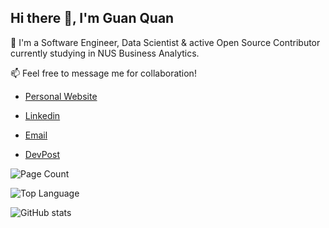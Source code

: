 <h2>Hi there 👋, I'm Guan Quan</h2>

<!--
**guanquann/guanquann** is a ✨ _special_ ✨ repository because its `README.md` (this file) appears on your GitHub profile.

Here are some ideas to get you started:

- 🔭 I’m currently working on ...
- 🌱 I’m currently learning ...
- 👯 I’m looking to collaborate on ...
- 🤔 I’m looking for help with ...
- 💬 Ask me about ...
- 📫 How to reach me: ...
- 😄 Pronouns: ...
- ⚡ Fun fact: ...
-->

<p>💬 I'm a Software Engineer, Data Scientist & active Open Source Contributor currently studying in NUS Business Analytics.</p>

<p>📫 Feel free to message me for collaboration!</p>

<ul>
  <li><p><a href="https://guanquan.vercel.app/" target="_blank">Personal Website</a></p></li>
  <li><p><a href="https://www.linkedin.com/in/guan-quan-tan-7328ba226/" target="_blank">Linkedin</a></p></li>
  <li><p><a href="mailto:guanquantan5@gmail.com" target="_blank">Email</a></p></li>
  <li><p><a href="https://devpost.com/guanquann/" target="_blank">DevPost</a></p></li>
</ul>

![Page Count](https://komarev.com/ghpvc/?username=guanquann&style=for-the-badge)

![Top Language](https://github-readme-stats.vercel.app/api/top-langs/?username=guanquann&layout=compact)

![GitHub stats](https://github-readme-stats.vercel.app/api?username=guanquann&show_icons=true)
